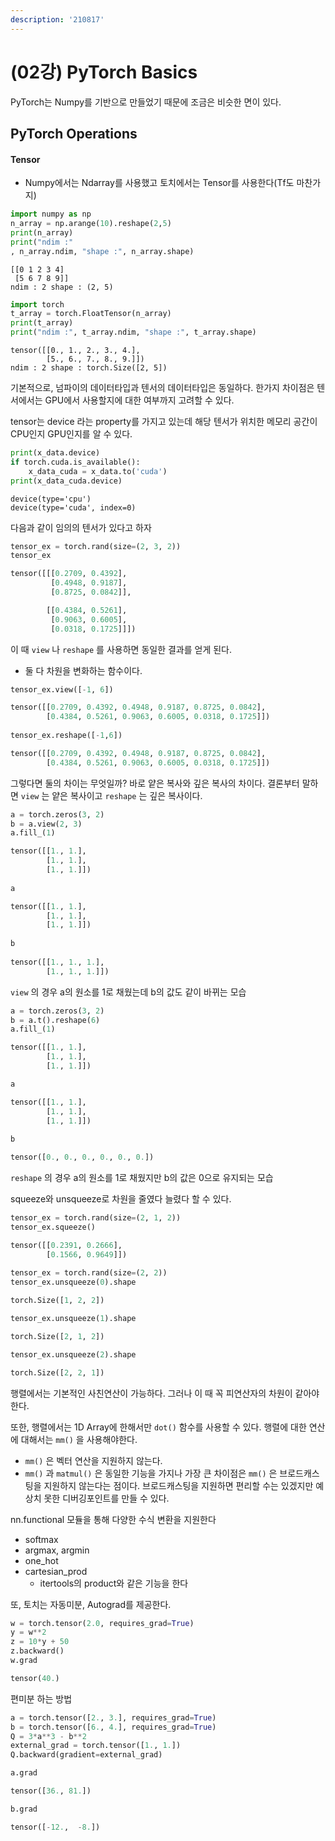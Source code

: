 ```yaml
---
description: '210817'
---
```


# \(02강\) PyTorch Basics

PyTorch는 Numpy를 기반으로 만들었기 때문에 조금은 비슷한 면이 있다.

## PyTorch Operations

#### Tensor

* Numpy에서는 Ndarray를 사용했고 토치에서는 Tensor를 사용한다\(Tf도 마찬가지\)

```python
import numpy as np
n_array = np.arange(10).reshape(2,5)
print(n_array)
print("ndim :"
, n_array.ndim, "shape :", n_array.shape)
```

```text
[[0 1 2 3 4]
 [5 6 7 8 9]]
ndim : 2 shape : (2, 5)
```

```python
import torch
t_array = torch.FloatTensor(n_array)
print(t_array)
print("ndim :", t_array.ndim, "shape :", t_array.shape)
```

```text
tensor([[0., 1., 2., 3., 4.],
        [5., 6., 7., 8., 9.]])
ndim : 2 shape : torch.Size([2, 5])
```

기본적으로, 넘파이의 데이터타입과 텐서의 데이터타입은 동일하다. 한가지 차이점은 텐서에서는 GPU에서 사용할지에 대한 여부까지 고려할 수 있다.



tensor는 device 라는 property를 가지고 있는데 해당 텐서가 위치한 메모리 공간이 CPU인지 GPU인지를 알 수 있다.

```python
print(x_data.device)
if torch.cuda.is_available():
    x_data_cuda = x_data.to('cuda')
print(x_data_cuda.device)
```

```text
device(type='cpu')
device(type='cuda', index=0)
```



다음과 같이 임의의 텐서가 있다고 하자

```python
tensor_ex = torch.rand(size=(2, 3, 2))
tensor_ex

tensor([[[0.2709, 0.4392],
         [0.4948, 0.9187],
         [0.8725, 0.0842]],

        [[0.4384, 0.5261],
         [0.9063, 0.6005],
         [0.0318, 0.1725]]])
```

이 때 `view` 나 `reshape` 를 사용하면 동일한 결과를 얻게 된다.

* 둘 다 차원을 변화하는 함수이다.

```python
tensor_ex.view([-1, 6])

tensor([[0.2709, 0.4392, 0.4948, 0.9187, 0.8725, 0.0842],
        [0.4384, 0.5261, 0.9063, 0.6005, 0.0318, 0.1725]])
        
tensor_ex.reshape([-1,6])

tensor([[0.2709, 0.4392, 0.4948, 0.9187, 0.8725, 0.0842],
        [0.4384, 0.5261, 0.9063, 0.6005, 0.0318, 0.1725]])
```

그렇다면 둘의 차이는 무엇일까? 바로 얕은 복사와 깊은 복사의 차이다. 결론부터 말하면 `view` 는 얕은 복사이고 `reshape` 는 깊은 복사이다.

```python
a = torch.zeros(3, 2)
b = a.view(2, 3)
a.fill_(1)

tensor([[1., 1.],
        [1., 1.],
        [1., 1.]])
        
a

tensor([[1., 1.],
        [1., 1.],
        [1., 1.]])
        
b
        
tensor([[1., 1., 1.],
        [1., 1., 1.]])
```

`view` 의 경우 a의 원소를 1로 채웠는데 b의 값도 같이 바뀌는 모습

```python
a = torch.zeros(3, 2)
b = a.t().reshape(6)
a.fill_(1)

tensor([[1., 1.],
        [1., 1.],
        [1., 1.]])

a

tensor([[1., 1.],
        [1., 1.],
        [1., 1.]])
        
b

tensor([0., 0., 0., 0., 0., 0.])
```

`reshape` 의 경우 a의 원소를 1로 채웠지만 b의 값은 0으로 유지되는 모습



squeeze와 unsqueeze로 차원을 줄였다 늘렸다 할 수 있다.

```python
tensor_ex = torch.rand(size=(2, 1, 2))
tensor_ex.squeeze()

tensor([[0.2391, 0.2666],
        [0.1566, 0.9649]])
        
tensor_ex = torch.rand(size=(2, 2))
tensor_ex.unsqueeze(0).shape

torch.Size([1, 2, 2])

tensor_ex.unsqueeze(1).shape

torch.Size([2, 1, 2])

tensor_ex.unsqueeze(2).shape

torch.Size([2, 2, 1])
```



행렬에서는 기본적인 사친연산이 가능하다. 그러나 이 때 꼭 피연산자의 차원이 같아야 한다.

또한, 행렬에서는 1D Array에 한해서만 `dot()` 함수를 사용할 수 있다. 행렬에 대한 연산에 대해서는 `mm()` 을 사용해야한다.

* `mm()` 은 벡터 연산을 지원하지 않는다.
* `mm()` 과 `matmul()` 은 동일한 기능을 가지나 가장 큰 차이점은 `mm()` 은 브로드캐스팅을 지원하지 않는다는 점이다. 브로드캐스팅을 지원하면 편리할 수는 있겠지만 예상치 못한 디버깅포인트를 만들 수 있다.



nn.functional 모듈을 통해 다양한 수식 변환을 지원한다

* softmax
* argmax, argmin
* one\_hot
* cartesian\_prod
  * itertools의 product와 같은 기능을 한다

또, 토치는 자동미분, Autograd를 제공한다.

```python
w = torch.tensor(2.0, requires_grad=True)
y = w**2
z = 10*y + 50
z.backward()
w.grad

tensor(40.)
```

편미분 하는 방법

```python
a = torch.tensor([2., 3.], requires_grad=True)
b = torch.tensor([6., 4.], requires_grad=True)
Q = 3*a**3 - b**2
external_grad = torch.tensor([1., 1.])
Q.backward(gradient=external_grad)

a.grad 

tensor([36., 81.])

b.grad

tensor([-12.,  -8.])
```



















